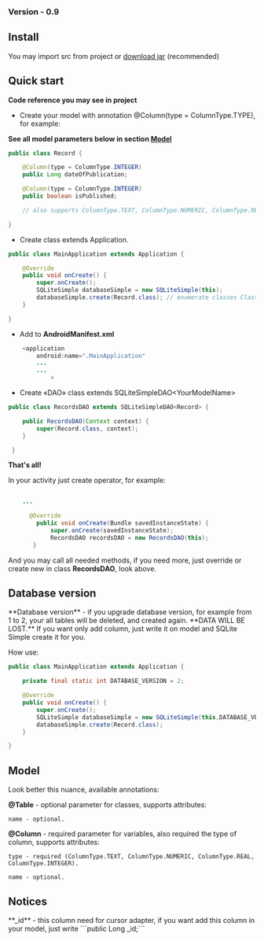 <h3>Version - 0.9</h3>

<h2>Install</h2>

You may import src from project or <a href="http://sourceforge.net/projects/sqlite-android/files/sqlite-simple-0.9.jar/download">download jar</a> (recommended)

<h2>Quick start</h2>

**Code reference you may see in project**

- Create your model with annotation @Column(type = ColumnType.TYPE), for example:

**See all model parameters below in section <a href="https://github.com/kvirair/SQLite-Simple-Android#model">Model</a>**

```java
public class Record {

    @Column(type = ColumnType.INTEGER)
    public Long dateOfPublication;

    @Column(type = ColumnType.INTEGER)
    public boolean isPublished;

    // also supports ColumnType.TEXT, ColumnType.NUMERIC, ColumnType.REAL

}
```

- Create class extends Application.

```java
public class MainApplication extends Application {

    @Override
    public void onCreate() {
        super.onCreate();
        SQLiteSimple databaseSimple = new SQLiteSimple(this);
        databaseSimple.create(Record.class); // enumerate classes Class1.class,Class2.class,...
    }

}
```

- Add to **AndroidManifest.xml**

```java
    <application
        android:name=".MainApplication"
        ...
        ...
            >
```

- Create «DAO» class extends SQLiteSimpleDAO\<YourModelName\>

```java
public class RecordsDAO extends SQLiteSimpleDAO<Record> {

    public RecordsDAO(Context context) {
        super(Record.class, context);
    }

 }
```

**That's all!**

In your activity just create operator, for example:
```java

    ...

      @Override
        public void onCreate(Bundle savedInstanceState) {
            super.onCreate(savedInstanceState);
            RecordsDAO recordsDAO = new RecordsDAO(this);
       }

```
And you may call all needed methods, if you need more, just override or create new in class **RecordsDAO**, look above.

<h2>Database version</h2>
**Database version** - if you upgrade database version, for example from 1 to 2, your all tables will be deleted, and created again. **DATA WILL BE LOST.**
If you want only add column, just write it on model and SQLite Simple create it for you.

How use:

```java
public class MainApplication extends Application {

    private final static int DATABASE_VERSION = 2;

    @Override
    public void onCreate() {
        super.onCreate();
        SQLiteSimple databaseSimple = new SQLiteSimple(this,DATABASE_VERSION); // just write here
        databaseSimple.create(Record.class);                                   // if you not specify version,
    }                                                                          // SQLite simple set version = 1

}
```


<h2>Model</h2>
Look better this nuance, available annotations:

**@Table** - optional parameter for classes, supports attributes:

    name - optional.

**@Column** - required parameter for variables, also required the type of column, supports attributes:

    type - required (ColumnType.TEXT, ColumnType.NUMERIC, ColumnType.REAL, ColumnType.INTEGER).

    name - optional.

<h2>Notices</h2>
**_id** - this column need for cursor adapter, if you want add this column in your model, just write ```public Long _id;```